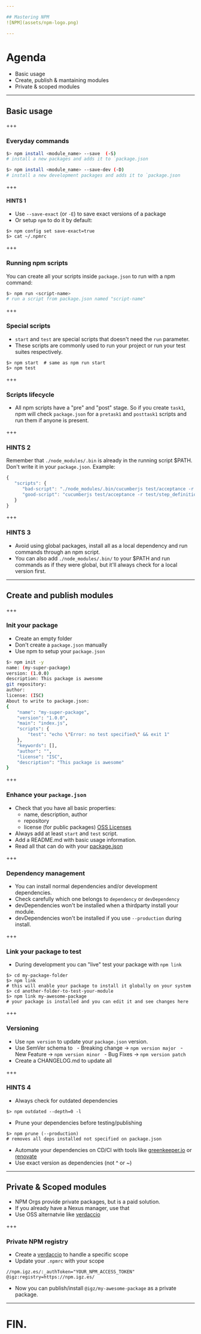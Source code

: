 ```yaml
---

## Mastering NPM
![NPM](assets/npm-logo.png)

--- 
```


# Agenda

- Basic usage
- Create, publish & mantaining modules
- Private & scoped modules

--- 

## Basic usage

+++

### Everyday commands

```sh
$> npm install <module_name> --save  (-S)
# install a new packages and adds it to `package.json
```
```sh
$> npm install <module_name> --save-dev (-D) 
# install a new development packages and adds it to `package.json
``` 

+++ 

#### HINTS 1

- Use `--save-exact` (or `-E`) to save exact versions of a package
- Or setup `npm` to do it by default: 

```
$> npm config set save-exact=true
$> cat ~/.npmrc
```

+++

### Running npm scripts 

You can create all your scripts inside `package.json` to run with a npm command: 

```sh
$> npm run <script-name>
# run a script from package.json named "script-name" 
``` 

+++

### Special scripts

 - ```start``` and `test` are special scripts that doesn't need the `run` parameter. 
 - These scripts are commonly used to run your project or run your test suites respectively.

```
$> npm start  # same as npm run start
$> npm test
``` 

+++ 

### Scripts lifecycle

- All npm scripts have a "pre" and "post" stage. So if you create `task1`, npm will check `package.json` for a  `pretask1` and `posttask1` scripts and run them if anyone is present.

+++ 

### HINTS 2

Remember that `./node_modules/.bin` is already in the running script $PATH. Don't write it in your `package.json`. Example: 

```js
{
   "scripts": {
      "bad-script": "./node_modules/.bin/cucumberjs test/acceptance -r test/step_definitions",
      "good-script": "cucumberjs test/acceptance -r test/step_definitions"
   }
}

``` 

+++ 

### HINTS 3

 - Avoid using global packages, install all as a local dependency and run commands through an npm script. 
 - You can also add `./node_modules/.bin/` to your $PATH and run commands as if they were global, but it'll always check for a local version first. 

---

## Create and publish modules

+++

### Init your package

- Create an empty folder
- Don't create a `package.json` manually
- Use npm to setup your `package.json`

```sh
$> npm init -y 
name: (my-super-package)
version: (1.0.0)
description: This package is awesome
git repository:
author:
license: (ISC)
About to write to package.json:
{
    "name": "my-super-package",
    "version": "1.0.0",
    "main": "index.js",
    "scripts": {
        "test": "echo \"Error: no test specified\" && exit 1"
    },
    "keywords": [],
    "author": "",
    "license": "ISC",
    "description": "This package is awesome"
}
``` 

+++ 

### Enhance your `package.json` 

 - Check that you have all basic properties:
   - name, description, author
   - repository
   - license (for public packages) [OSS Licenses](https://opensource.org/licenses/)
 - Always add at least `start` and `test` script.
 - Add a README.md with basic usage information.
 - Read all that can do with your [package.json](https://docs.npmjs.com/files/package.json)

+++ 

### Dependency management

 - You can install normal dependencies and/or development dependencies.
 - Check carefully which one belongs to `dependency` or `devDependency`
 - devDependencies won't be installed when a thirdparty install your module.
 - devDependencies won't be installed if you use `--production` during install.

+++

### Link your package to test

 - During development you can "live" test your package with `npm link`
 
 ```
 $> cd my-package-folder
 $> npm link
 # this will enable your package to install it globally on your system
 $> cd another-folder-to-test-your-module
 $> npm link my-awesome-package
 # your package is installed and you can edit it and see changes here
 ```

+++

### Versioning

 - Use `npm version` to update your `package.json` version. 
 - Use SemVer schema to 
   - Breaking change -> `npm version major`
   - New Feature -> `npm version minor`
   - Bug Fixes -> `npm version patch`
 - Create a CHANGELOG.md to update all  

 
+++ 

### HINTS 4

- Always check for outdated dependencies
```
$> npm outdated --depth=0 -l 
```
- Prune your dependencies before testing/publishing
```
$> npm prune (--production)
# removes all deps installed not specified on package.json 
```
- Automate your dependencies on CD/CI with tools like [greenkeeper.io](https://greenkeeper.io/) or [renovate](https://github.com/singapore/renovate)
- Use exact version as dependencies (not ^ or ~)
--- 

## Private & Scoped modules

 - NPM Orgs provide private packages, but is a paid solution.
 - If you already have a Nexus manager, use that
 - Use OSS alternatvie like [verdaccio](https://github.com/verdaccio/verdaccio)

+++ 

### Private NPM registry

 - Create a [verdaccio](https://github.com/verdaccio/verdaccio) to handle a specific scope
 - Update your `.npmrc` with your scope
 ```
 //npm.igz.es/:_authToken="YOUR_NPM_ACCESS_TOKEN"
 @igz:registry=https://npm.igz.es/
 ```
 - Now you can publish/install `@igz/my-awesome-package` as a private package.
 
--- 

# FIN.
